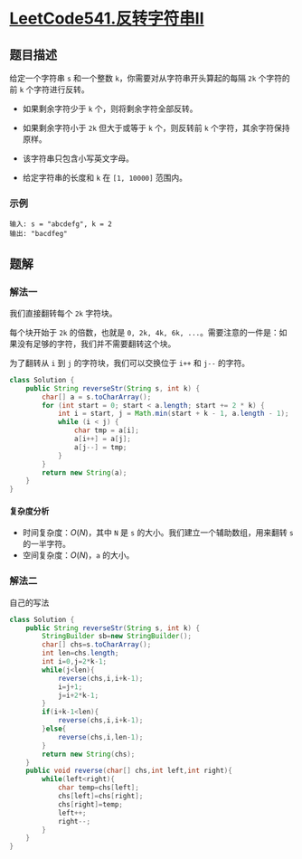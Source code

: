 # [LeetCode541.反转字符串II](https://leetcode-cn.com/problems/reverse-string-ii/)
## 题目描述
给定一个字符串 `s` 和一个整数 `k`，你需要对从字符串开头算起的每隔 `2k` 个字符的前 `k` 个字符进行反转。

- 如果剩余字符少于 `k` 个，则将剩余字符全部反转。
- 如果剩余字符小于 `2k` 但大于或等于 `k` 个，则反转前 `k` 个字符，其余字符保持原样。

- 该字符串只包含小写英文字母。
- 给定字符串的长度和 `k` 在 `[1, 10000]` 范围内。

### 示例
```
输入: s = "abcdefg", k = 2
输出: "bacdfeg"
```
## 题解
### 解法一
我们直接翻转每个 `2k` 字符块。

每个块开始于 `2k` 的倍数，也就是 `0, 2k, 4k, 6k, ...`。需要注意的一件是：如果没有足够的字符，我们并不需要翻转这个块。

为了翻转从 `i` 到 `j` 的字符块，我们可以交换位于 `i++` 和 `j--` 的字符。

```java
class Solution {
    public String reverseStr(String s, int k) {
        char[] a = s.toCharArray();
        for (int start = 0; start < a.length; start += 2 * k) {
            int i = start, j = Math.min(start + k - 1, a.length - 1);
            while (i < j) {
                char tmp = a[i];
                a[i++] = a[j];
                a[j--] = tmp;
            }
        }
        return new String(a);
    }
}
```
#### 复杂度分析
- 时间复杂度：$O(N)$，其中 `N` 是 `s` 的大小。我们建立一个辅助数组，用来翻转 `s` 的一半字符。
- 空间复杂度：$O(N)$，`a` 的大小。

### 解法二
自己的写法
```java
class Solution {
    public String reverseStr(String s, int k) {
        StringBuilder sb=new StringBuilder();
        char[] chs=s.toCharArray();
        int len=chs.length;
        int i=0,j=2*k-1;
        while(j<len){
            reverse(chs,i,i+k-1);
            i=j+1;
            j=i+2*k-1;
        }
        if(i+k-1<len){
            reverse(chs,i,i+k-1);
        }else{
            reverse(chs,i,len-1);
        }
        return new String(chs);
    }
    public void reverse(char[] chs,int left,int right){
        while(left<right){
            char temp=chs[left];
            chs[left]=chs[right];
            chs[right]=temp;
            left++;
            right--;
        }
    }
}
```
